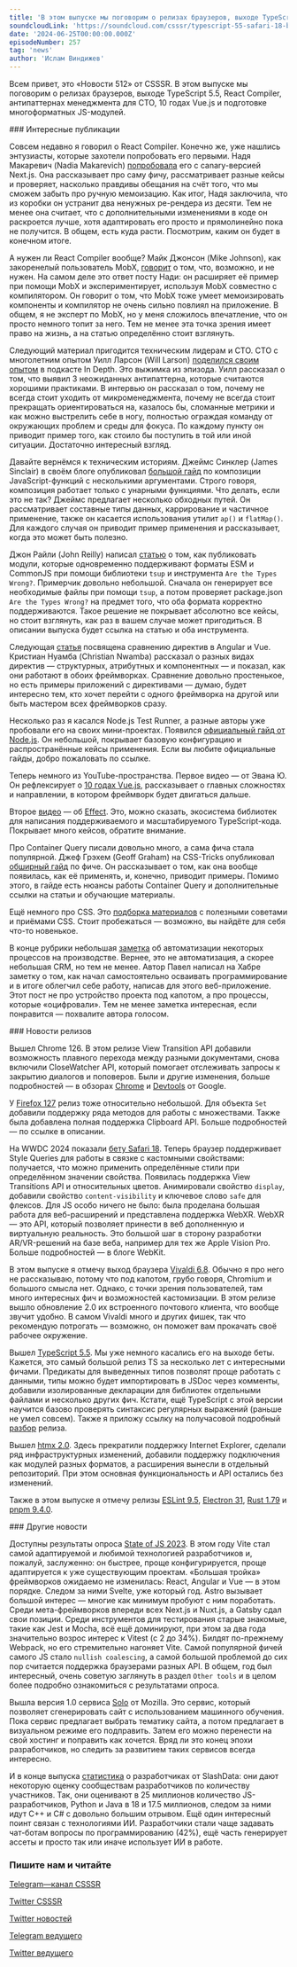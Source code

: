 ```yaml
---
title: 'В этом выпуске мы поговорим о релизах браузеров, выходе TypeScript 5.5, React Compiler, антипаттернах менеджмента для CTO, 10 годах Vue.js и подготовке многоформатных JS-модулей.'
soundcloudLink: 'https://soundcloud.com/csssr/typescript-55-safari-18-beta-chrome-126-firefox-127-antipatterny-dlya-cto-state-of-js-2023'
date: '2024-06-25T00:00:00.000Z'
episodeNumber: 257
tag: 'news'
author: 'Ислам Виндижев'
---
```


Всем привет, это «Новости 512» от CSSSR. В этом выпуске мы поговорим о релизах браузеров, выходе TypeScript 5.5, React Compiler, антипаттернах менеджмента для CTO, 10 годах Vue.js и подготовке многоформатных JS-модулей. 

<ParagraphWithImage imageName="laptopNews" >
  ### Интересные публикации

Совсем недавно я говорил о React Compiler. Конечно же, уже нашлись энтузиасты, которые захотели попробовать его первыми. Надя Макаревич (Nadia Makarevich) [попробовала](https://www.developerway.com/posts/i-tried-react-compiler) его с canary-версией Next.js. Она рассказывает про саму фичу, рассматривает разные кейсы и проверяет, насколько правдивы обещания на счёт того, что мы сможем забыть про ручную мемоизацию. Как итог, Надя заключила, что из коробки он устранит два ненужных ре-рендера из десяти. Тем не менее она считает, что с дополнительными изменениями в коде он раскроется лучше, хотя адаптировать его просто и прямолинейно пока не получится. В общем, есть куда расти. Посмотрим, каким он будет в конечном итоге.
</ParagraphWithImage>

А нужен ли React Compiler вообще? Майк Джонсон (Mike Johnson), как закоренелый пользователь MobX, [говорит](https://www.mikejohnson.dev/posts/2024/06/mobx-react-compiler) о том, что, возможно, и не нужен. На самом деле это ответ посту Нади: он расширяет её пример при помощи MobX и экспериментирует, используя MobX совместно с компилятором. Он говорит о том, что MobX тоже умеет мемоизировать компоненты и компилятор не очень сильно повлиял на приложение. В общем, я не эксперт по MobX, но у меня сложилось впечатление, что он просто немного топит за него. Тем не менее эта точка зрения имеет право на жизнь, а на статью определённо стоит взглянуть. 

Следующий материал пригодится техническим лидерам и CTO. CTO с многолетним опытом Уилл Ларсон (Will Larson) [поделился своим опытом](https://review.firstround.com/unexpected-anti-patterns-for-engineering-leaders-lessons-from-stripe-uber-carta/) в подкасте In Depth. Это выжимка из эпизода. Уилл рассказал о том, что выявил 3 неожиданных антипаттерна, которые считаются хорошими практиками. В интервью он рассказал о том, почему не всегда стоит уходить от микроменеджмента, почему не всегда стоит прекращать ориентироваться на, казалось бы, сломанные метрики и как можно выстрелить себе в ногу, полностью ограждая команду от окружающих проблем и среды для фокуса. По каждому пункту он приводит пример того, как стоило бы поступить в той или иной ситуации. Достаточно интересный взгляд.

Давайте вернёмся к техническим историям. Джеймс Синклер (James Sinclair) в своём блоге опубликовал [большой гайд](https://jrsinclair.com/articles/2024/how-to-compose-functions-that-take-multiple-parameters-epic-guide/) по композиции JavaScript-функций с несколькими аргументами. Строго говоря, композиция работает только с унарными функциями. Что делать, если это не так? Джеймс предлагает несколько обходных путей. Он рассматривает составные типы данных, каррирование и частичное применение, также он касается использования утилит `ap()` и `flatMap()`. Для каждого случая он приводит пример применения и рассказывает, когда это может быть полезно.

Джон Райли (John Reilly) написал [статью](https://johnnyreilly.com/dual-publishing-esm-cjs-modules-with-tsup-and-are-the-types-wrong) о том, как публиковать модули, которые одновременно поддерживают форматы ESM и CommonJS при помощи библиотеки `tsup` и инструмента `Are the Types Wrong?`. Примерчик довольно небольшой. Сначала он генерирует все необходимые файлы при помощи `tsup`, а потом проверяет package.json `Are the Types Wrong?` на предмет того, что оба формата корректно поддерживаются. Такое решение не покрывает абсолютно все кейсы, но стоит взглянуть, как раз в вашем случае может пригодиться. В описании выпуска будет ссылка на статью и оба инструмента.

Следующая [статья](https://www.telerik.com/blogs/angular-directives-vs-vue-directives) посвящена сравнению директив в Angular и Vue. Кристиан Нуамба (Christian Nwamba) рассказал о разных видах директив — структурных, атрибутных и компонентных — и показал, как они работают в обоих фреймворках. Сравнение довольно простенькое, но есть примеры приложений с директивами — думаю, будет интересно тем, кто хочет перейти с одного фреймворка на другой или быть мастером всех фреймворков сразу.

Несколько раз я касался Node.js Test Runner, а разные авторы уже пробовали его на своих мини-проектах. Появился [официальный гайд от Node.js](https://nodejs.org/en/learn/test-runner/using-test-runner). Он небольшой, покрывает базовую конфигурацию и распространённые кейсы применения. Если вы любите официальные гайды, добро пожаловать по ссылке.

Теперь немного из YouTube-пространства. Первое видео — от Эвана Ю. Он рефлексирует о [10 годах Vue.js](https://www.youtube.com/watch?v=OmrwRrZitv4), рассказывает о главных сложностях и направлении, в котором фреймворк будет двигаться дальше.

Второе [видео](https://www.youtube.com/watch?v=PxIBWjiv3og&ab_channel=Effect%7CTypeScriptatScale) — об [Effect](https://github.com/Effect-TS). Это, можно сказать, экосистема библиотек для написания поддерживаемого и масштабируемого TypeScript-кода. Покрывает много кейсов, обратите внимание.

Про Container Query писали довольно много, а сама фича стала популярной. Джеф Грэхем (Geoff Graham) на CSS-Tricks опубликовал [обширный гайд](https://css-tricks.com/css-container-queries/) по фиче. Он рассказывает о том, как она вообще появилась, как её применять, и, конечно, приводит примеры. Помимо этого, в гайде есть нюансы работы Container Query и дополнительные ссылки на статьи и обучающие материалы.

Ещё немного про CSS. Это [подборка материалов](https://www.smashingmagazine.com/2024/06/css-tips-and-techniques/) с полезными советами и приёмами CSS. Стоит пробежаться — возможно, вы найдёте для себя что-то новенькое.

В конце рубрики небольшая [заметка](https://habr.com/ru/articles/823102/) об автоматизации некоторых процессов на производстве. Вернее, это не автоматизация, а скорее небольшая CRM, но тем не менее. Автор Павел написал на Хабре заметку о том, как начал самостоятельно осваивать программирование и в итоге облегчил себе работу, написав для этого веб-приложение. Этот пост не про устройство проекта под капотом, а про процессы, которые «оцифровали». Тем не менее заметка интересная, если понравится — похвалите автора голосом.

<ParagraphWithImage imageName="manWithLaptop">
  ### Новости релизов

Вышел Chrome 126. В этом релизе View Transition API добавили возможность плавного перехода между разными документами, снова включили CloseWatcher API, который помогает отслеживать запросы к закрытию диалогов и поповеров. Были и другие изменения, больше подробностей — в обзорах [Chrome](https://developer.chrome.com/blog/new-in-chrome-126) и [Devtools](https://developer.chrome.com/blog/new-in-devtools-126) от Google.
</ParagraphWithImage>

У [Firefox 127](https://developer.mozilla.org/en-US/docs/Mozilla/Firefox/Releases/127) релиз тоже относительно небольшой. Для объекта `Set` добавили поддержку ряда методов для работы с множествами. Также была добавлена полная поддержка Clipboard API. Больше подробностей — по ссылке в описании.

На WWDC 2024 показали [бету Safari 18](https://www.webkit.org/blog/15443/news-from-wwdc24-webkit-in-safari-18-beta/). Теперь браузер поддерживает Style Queries для работы в связке с кастомными свойствами: получается, что можно применить определённые стили при определённом значении свойства. Появилась поддержка View Transitions API и относительных цветов. Анимировали свойство `display`, добавили свойство `content-visibility` и ключевое слово `safe` для флексов. Для JS особо ничего не было: была проделана большая работа для веб-расширений и представлена поддержка WebXR. WebXR — это API, который позволяет принести в веб дополненную и виртуальную реальность. Это большой шаг в сторону разработки AR/VR-решений на базе веба, например для тех же Apple Vision Pro. Больше подробностей — в блоге WebKit.

В этом выпуске я отмечу выход браузера [Vivaldi 6.8](https://vivaldi.com/ru/blog/desktop/desktop-releases/vivaldi-on-desktop-6-8/). Обычно я про него не рассказываю, потому что под капотом, грубо говоря, Chromium и большого смысла нет. Однако, с точки зрения пользователей, там много интересных фич и возможностей кастомизации. В этом релизе вышло обновление 2.0 их встроенного почтового клиента, что вообще звучит удобно. В самом Vivaldi много и других фишек, так что рекомендую потрогать — возможно, он поможет вам прокачать своё рабочее окружение.

Вышел [TypeScript 5.5](https://devblogs.microsoft.com/typescript/announcing-typescript-5-5/). Мы уже немного касались его на выходе беты. Кажется, это самый большой релиз TS за несколько лет с интересными фичами. Предикаты для выведенных типов позволят проще работать с данными, типы можно будет импортировать в JSDoc через комменты, добавили изолированные декларации для библиотек отдельными файлами и несколько других фич. Кстати, ещё TypeScript с этой версии научится базово проверять синтаксис регулярных выражений (раньше не умел совсем). Также я приложу ссылку на получасовой подробный [разбор](https://www.youtube.com/watch?v=4XgIvE5SH4Y) релиза.

Вышел [htmx 2.0](https://htmx.org/posts/2024-06-17-htmx-2-0-0-is-released/). Здесь прекратили поддержку Internet Explorer, сделали ряд инфраструктурных изменений, добавили поддержку подключения как модулей разных форматов, а расширения вынесли в отдельный репозиторий. При этом основная функциональность и API остались без изменений.

Также в этом выпуске я отмечу релизы [ESLint 9.5](https://eslint.org/blog/2024/06/eslint-v9.5.0-released/), [Electron 31](https://www.electronjs.org/blog/electron-31-0), [Rust 1.79](https://blog.rust-lang.org/2024/06/13/Rust-1.79.0.html) и [pnpm 9.4.0](https://github.com/pnpm/pnpm/releases/tag/v9.4.0).

<ParagraphWithImage imageName="laptopNews" >
    ### Другие новости

Доступны результаты опроса [State of JS 2023](https://2023.stateofjs.com/en-US). В этом году Vite стал самой адаптируемой и любимой технологией разработчиков и, пожалуй, заслуженно: он быстрее, проще конфигурируется, проще адаптируется к уже существующим проектам. «Большая тройка» фреймворков ожидаемо не изменилась: React, Angular и Vue — в этом порядке. Следом за ними Svelte, уже который год. Astro вызывает большой интерес — многие как минимум пробуют с ним поработать. Среди мета-фреймворков впереди всех Next.js и Nuxt.js, а Gatsby сдал свои позиции. Среди инструментов для тестирования старые знакомые, такие как Jest и Mocha, всё ещё доминируют, при этом за два года значительно возрос интерес к Vitest (с 2 до 34%). Билдят по-прежнему Webpack, но его стремительно нагоняет Vite. Самой популярной фичей самого JS стало `nullish coalescing`, а самой большой проблемой до сих пор считается поддержка браузерами разных API. В общем, год был интересный, очень советую заглянуть в раздел `Other tools` и в целом более подробно ознакомиться с результатами опроса.
</ParagraphWithImage>

Вышла версия 1.0 сервиса [Solo](https://soloist.ai/) от Mozilla. Это сервис, который позволяет сгенерировать сайт с использованием машинного обучения. Пока сервис предлагает выбрать тематику сайта, а потом предлагает в визуальном режиме его подправить. Затем его можно перенести на свой хостинг и поправить как хочется. Вряд ли это конец эпохи разработчиков, но следить за развитием таких сервисов всегда интересно.

И в конце выпуска [статистика](https://www.slashdata.co/post/59-of-developers-use-ai-tools-25-2m-javascript-users) о разработчиках от SlashData: они дают некоторую оценку сообществам разработчиков по количеству участников. Так, они оценивают в 25 миллионов количество JS-разработчиков, Python и Java в 18 и 17.5 миллионов, следом за ними идут C++ и C# с довольно большим отрывом. Ещё один интересный поинт связан с технологиями ИИ. Разработчики стали чаще задавать чат-ботам вопросы по программированию (42%), ещё часть генерирует ассеты и просто так или иначе использует ИИ в работе.

  ### Пишите нам и читайте
  [Telegram—канал CSSSR](https://t.me/csssr)

  [Twitter CSSSR](https://twitter.com/csssr_dev)

  [Twitter новостей](https://twitter.com/csssr_news)

  [Telegram ведущего](https://t.me/Vindizh)

  [Twitter ведущего](https://twitter.com/Vindizh)
